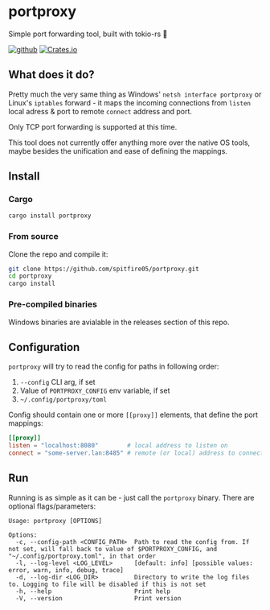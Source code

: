 # portproxy
Simple port forwarding tool, built with tokio-rs 🦀

[![github](https://img.shields.io/badge/github-spitfire05/portproxy-lightgrey?style=for-the-badge&logo=github)](https://github.com/spitfire05/portproxy)
[![Crates.io](https://img.shields.io/crates/v/portproxy?style=for-the-badge&logo=rust)](https://crates.io/crates/portproxy)

## What does it do?
Pretty much the very same thing as Windows' `netsh interface portproxy` or Linux's `iptables` forward - it maps the incoming connections from `listen` local adress & port to remote `connect` address and port.

Only TCP port forwarding is supported at this time.

This tool does not currently offer anything more over the native OS  tools, maybe besides the unification and ease of defining the mappings.

## Install

### Cargo

```sh
cargo install portproxy
```

### From source

Clone the repo and compile it:
```sh
git clone https://github.com/spitfire05/portproxy.git
cd portproxy
cargo install
```

### Pre-compiled binaries

Windows binaries are avialable in the releases section of this repo.

## Configuration

`portproxy` will try to read the config for paths in following order:

1) `--config` CLI arg, if set
2) Value of `PORTPROXY_CONFIG` env variable, if set
3) `~/.config/portproxy/toml`

Config should contain one or more `[[proxy]]` elements, that define the port mappings:

```toml
[[proxy]]
listen = "localhost:8080"        # local address to listen on
connect = "some-server.lan:8485" # remote (or local) address to connect to
```

## Run
Running is as simple as it can be - just call the `portproxy` binary. There are optional flags/parameters:

```
Usage: portproxy [OPTIONS]

Options:
  -c, --config-path <CONFIG_PATH>  Path to read the config from. If not set, will fall back to value of $PORTPROXY_CONFIG, and "~/.config/portproxy.toml", in that order
  -l, --log-level <LOG_LEVEL>      [default: info] [possible values: error, warn, info, debug, trace]
  -d, --log-dir <LOG_DIR>          Directory to write the log files to. Logging to file will be disabled if this is not set
  -h, --help                       Print help
  -V, --version                    Print version
```
